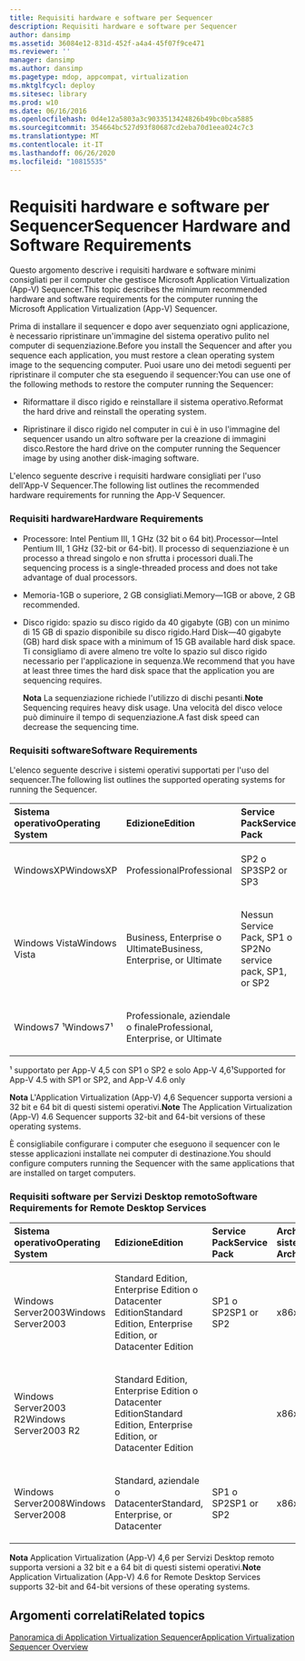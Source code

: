 ```yaml
---
title: Requisiti hardware e software per Sequencer
description: Requisiti hardware e software per Sequencer
author: dansimp
ms.assetid: 36084e12-831d-452f-a4a4-45f07f9ce471
ms.reviewer: ''
manager: dansimp
ms.author: dansimp
ms.pagetype: mdop, appcompat, virtualization
ms.mktglfcycl: deploy
ms.sitesec: library
ms.prod: w10
ms.date: 06/16/2016
ms.openlocfilehash: 0d4e12a5803a3c9033513424826b49bc0bca5885
ms.sourcegitcommit: 354664bc527d93f80687cd2eba70d1eea024c7c3
ms.translationtype: MT
ms.contentlocale: it-IT
ms.lasthandoff: 06/26/2020
ms.locfileid: "10815535"
---
```

# <span data-ttu-id="21434-103">Requisiti hardware e software per Sequencer</span><span class="sxs-lookup"><span data-stu-id="21434-103">Sequencer Hardware and Software Requirements</span></span>


<span data-ttu-id="21434-104">Questo argomento descrive i requisiti hardware e software minimi consigliati per il computer che gestisce Microsoft Application Virtualization (App-V) Sequencer.</span><span class="sxs-lookup"><span data-stu-id="21434-104">This topic describes the minimum recommended hardware and software requirements for the computer running the Microsoft Application Virtualization (App-V) Sequencer.</span></span>

<span data-ttu-id="21434-105">Prima di installare il sequencer e dopo aver sequenziato ogni applicazione, è necessario ripristinare un'immagine del sistema operativo pulito nel computer di sequenziazione.</span><span class="sxs-lookup"><span data-stu-id="21434-105">Before you install the Sequencer and after you sequence each application, you must restore a clean operating system image to the sequencing computer.</span></span> <span data-ttu-id="21434-106">Puoi usare uno dei metodi seguenti per ripristinare il computer che sta eseguendo il sequencer:</span><span class="sxs-lookup"><span data-stu-id="21434-106">You can use one of the following methods to restore the computer running the Sequencer:</span></span>

-   <span data-ttu-id="21434-107">Riformattare il disco rigido e reinstallare il sistema operativo.</span><span class="sxs-lookup"><span data-stu-id="21434-107">Reformat the hard drive and reinstall the operating system.</span></span>

-   <span data-ttu-id="21434-108">Ripristinare il disco rigido nel computer in cui è in uso l'immagine del sequencer usando un altro software per la creazione di immagini disco.</span><span class="sxs-lookup"><span data-stu-id="21434-108">Restore the hard drive on the computer running the Sequencer image by using another disk-imaging software.</span></span>

<span data-ttu-id="21434-109">L'elenco seguente descrive i requisiti hardware consigliati per l'uso dell'App-V Sequencer.</span><span class="sxs-lookup"><span data-stu-id="21434-109">The following list outlines the recommended hardware requirements for running the App-V Sequencer.</span></span>

### <a href="" id="hardware-requirements-"></a><span data-ttu-id="21434-110">Requisiti hardware</span><span class="sxs-lookup"><span data-stu-id="21434-110">Hardware Requirements</span></span>

-   <span data-ttu-id="21434-111">Processore: Intel Pentium III, 1 GHz (32 bit o 64 bit).</span><span class="sxs-lookup"><span data-stu-id="21434-111">Processor—Intel Pentium III, 1 GHz (32-bit or 64-bit).</span></span> <span data-ttu-id="21434-112">Il processo di sequenziazione è un processo a thread singolo e non sfrutta i processori duali.</span><span class="sxs-lookup"><span data-stu-id="21434-112">The sequencing process is a single-threaded process and does not take advantage of dual processors.</span></span>

-   <span data-ttu-id="21434-113">Memoria-1GB o superiore, 2 GB consigliati.</span><span class="sxs-lookup"><span data-stu-id="21434-113">Memory—1GB or above, 2 GB recommended.</span></span>

-   <span data-ttu-id="21434-114">Disco rigido: spazio su disco rigido da 40 gigabyte (GB) con un minimo di 15 GB di spazio disponibile su disco rigido.</span><span class="sxs-lookup"><span data-stu-id="21434-114">Hard Disk—40 gigabyte (GB) hard disk space with a minimum of 15 GB available hard disk space.</span></span> <span data-ttu-id="21434-115">Ti consigliamo di avere almeno tre volte lo spazio sul disco rigido necessario per l'applicazione in sequenza.</span><span class="sxs-lookup"><span data-stu-id="21434-115">We recommend that you have at least three times the hard disk space that the application you are sequencing requires.</span></span>

    <span data-ttu-id="21434-116">**Nota**  La sequenziazione richiede l'utilizzo di dischi pesanti.</span><span class="sxs-lookup"><span data-stu-id="21434-116">**Note** Sequencing requires heavy disk usage.</span></span> <span data-ttu-id="21434-117">Una velocità del disco veloce può diminuire il tempo di sequenziazione.</span><span class="sxs-lookup"><span data-stu-id="21434-117">A fast disk speed can decrease the sequencing time.</span></span>

     

### <span data-ttu-id="21434-118">Requisiti software</span><span class="sxs-lookup"><span data-stu-id="21434-118">Software Requirements</span></span>

<span data-ttu-id="21434-119">L'elenco seguente descrive i sistemi operativi supportati per l'uso del sequencer.</span><span class="sxs-lookup"><span data-stu-id="21434-119">The following list outlines the supported operating systems for running the Sequencer.</span></span>

<table>
<colgroup>
<col width="25%" />
<col width="25%" />
<col width="25%" />
<col width="25%" />
</colgroup>
<thead>
<tr class="header">
<th align="left"><span data-ttu-id="21434-120">Sistema operativo</span><span class="sxs-lookup"><span data-stu-id="21434-120">Operating System</span></span></th>
<th align="left"><span data-ttu-id="21434-121">Edizione</span><span class="sxs-lookup"><span data-stu-id="21434-121">Edition</span></span></th>
<th align="left"><span data-ttu-id="21434-122">Service Pack</span><span class="sxs-lookup"><span data-stu-id="21434-122">Service Pack</span></span></th>
<th align="left"><span data-ttu-id="21434-123">Architettura di sistema</span><span class="sxs-lookup"><span data-stu-id="21434-123">System Architecture</span></span></th>
</tr>
</thead>
<tbody>
<tr class="odd">
<td align="left"><p><span data-ttu-id="21434-124">WindowsXP</span><span class="sxs-lookup"><span data-stu-id="21434-124">WindowsXP</span></span></p></td>
<td align="left"><p><span data-ttu-id="21434-125">Professional</span><span class="sxs-lookup"><span data-stu-id="21434-125">Professional</span></span></p></td>
<td align="left"><p><span data-ttu-id="21434-126">SP2 o SP3</span><span class="sxs-lookup"><span data-stu-id="21434-126">SP2 or SP3</span></span></p></td>
<td align="left"><p><span data-ttu-id="21434-127">x86</span><span class="sxs-lookup"><span data-stu-id="21434-127">x86</span></span></p></td>
</tr>
<tr class="even">
<td align="left"><p><span data-ttu-id="21434-128">Windows Vista</span><span class="sxs-lookup"><span data-stu-id="21434-128">Windows Vista</span></span></p></td>
<td align="left"><p><span data-ttu-id="21434-129">Business, Enterprise o Ultimate</span><span class="sxs-lookup"><span data-stu-id="21434-129">Business, Enterprise, or Ultimate</span></span></p></td>
<td align="left"><p><span data-ttu-id="21434-130">Nessun Service Pack, SP1 o SP2</span><span class="sxs-lookup"><span data-stu-id="21434-130">No service pack, SP1, or SP2</span></span></p></td>
<td align="left"><p><span data-ttu-id="21434-131">x86</span><span class="sxs-lookup"><span data-stu-id="21434-131">x86</span></span></p></td>
</tr>
<tr class="odd">
<td align="left"><p><span data-ttu-id="21434-132">Windows7 ¹</span><span class="sxs-lookup"><span data-stu-id="21434-132">Windows7¹</span></span></p></td>
<td align="left"><p><span data-ttu-id="21434-133">Professionale, aziendale o finale</span><span class="sxs-lookup"><span data-stu-id="21434-133">Professional, Enterprise, or Ultimate</span></span></p></td>
<td align="left"><p></p></td>
<td align="left"><p><span data-ttu-id="21434-134">x86</span><span class="sxs-lookup"><span data-stu-id="21434-134">x86</span></span></p></td>
</tr>
</tbody>
</table>

 

<span data-ttu-id="21434-135">¹ supportato per App-V 4,5 con SP1 o SP2 e solo App-V 4,6</span><span class="sxs-lookup"><span data-stu-id="21434-135">¹Supported for App-V 4.5 with SP1 or SP2, and App-V 4.6 only</span></span>

<span data-ttu-id="21434-136">**Nota**  L'Application Virtualization (App-V) 4,6 Sequencer supporta versioni a 32 bit e 64 bit di questi sistemi operativi.</span><span class="sxs-lookup"><span data-stu-id="21434-136">**Note** The Application Virtualization (App-V) 4.6 Sequencer supports 32-bit and 64-bit versions of these operating systems.</span></span>

 

<span data-ttu-id="21434-137">È consigliabile configurare i computer che eseguono il sequencer con le stesse applicazioni installate nei computer di destinazione.</span><span class="sxs-lookup"><span data-stu-id="21434-137">You should configure computers running the Sequencer with the same applications that are installed on target computers.</span></span>

### <span data-ttu-id="21434-138">Requisiti software per Servizi Desktop remoto</span><span class="sxs-lookup"><span data-stu-id="21434-138">Software Requirements for Remote Desktop Services</span></span>

<table>
<colgroup>
<col width="25%" />
<col width="25%" />
<col width="25%" />
<col width="25%" />
</colgroup>
<thead>
<tr class="header">
<th align="left"><span data-ttu-id="21434-139">Sistema operativo</span><span class="sxs-lookup"><span data-stu-id="21434-139">Operating System</span></span></th>
<th align="left"><span data-ttu-id="21434-140">Edizione</span><span class="sxs-lookup"><span data-stu-id="21434-140">Edition</span></span></th>
<th align="left"><span data-ttu-id="21434-141">Service Pack</span><span class="sxs-lookup"><span data-stu-id="21434-141">Service Pack</span></span></th>
<th align="left"><span data-ttu-id="21434-142">Architettura di sistema</span><span class="sxs-lookup"><span data-stu-id="21434-142">System Architecture</span></span></th>
</tr>
</thead>
<tbody>
<tr class="odd">
<td align="left"><p><span data-ttu-id="21434-143">Windows Server2003</span><span class="sxs-lookup"><span data-stu-id="21434-143">Windows Server2003</span></span></p></td>
<td align="left"><p><span data-ttu-id="21434-144">Standard Edition, Enterprise Edition o Datacenter Edition</span><span class="sxs-lookup"><span data-stu-id="21434-144">Standard Edition, Enterprise Edition, or Datacenter Edition</span></span></p></td>
<td align="left"><p><span data-ttu-id="21434-145">SP1 o SP2</span><span class="sxs-lookup"><span data-stu-id="21434-145">SP1 or SP2</span></span></p></td>
<td align="left"><p><span data-ttu-id="21434-146">x86</span><span class="sxs-lookup"><span data-stu-id="21434-146">x86</span></span></p></td>
</tr>
<tr class="even">
<td align="left"><p><span data-ttu-id="21434-147">Windows Server2003 R2</span><span class="sxs-lookup"><span data-stu-id="21434-147">Windows Server2003 R2</span></span></p></td>
<td align="left"><p><span data-ttu-id="21434-148">Standard Edition, Enterprise Edition o Datacenter Edition</span><span class="sxs-lookup"><span data-stu-id="21434-148">Standard Edition, Enterprise Edition, or Datacenter Edition</span></span></p></td>
<td align="left"><p></p></td>
<td align="left"><p><span data-ttu-id="21434-149">x86</span><span class="sxs-lookup"><span data-stu-id="21434-149">x86</span></span></p></td>
</tr>
<tr class="odd">
<td align="left"><p><span data-ttu-id="21434-150">Windows Server2008</span><span class="sxs-lookup"><span data-stu-id="21434-150">Windows Server2008</span></span></p></td>
<td align="left"><p><span data-ttu-id="21434-151">Standard, aziendale o Datacenter</span><span class="sxs-lookup"><span data-stu-id="21434-151">Standard, Enterprise, or Datacenter</span></span></p></td>
<td align="left"><p><span data-ttu-id="21434-152">SP1 o SP2</span><span class="sxs-lookup"><span data-stu-id="21434-152">SP1 or SP2</span></span></p></td>
<td align="left"><p><span data-ttu-id="21434-153">x86</span><span class="sxs-lookup"><span data-stu-id="21434-153">x86</span></span></p></td>
</tr>
</tbody>
</table>

 

<span data-ttu-id="21434-154">**Nota**  Application Virtualization (App-V) 4,6 per Servizi Desktop remoto supporta versioni a 32 bit e a 64 bit di questi sistemi operativi.</span><span class="sxs-lookup"><span data-stu-id="21434-154">**Note** Application Virtualization (App-V) 4.6 for Remote Desktop Services supports 32-bit and 64-bit versions of these operating systems.</span></span>

 

## <span data-ttu-id="21434-155">Argomenti correlati</span><span class="sxs-lookup"><span data-stu-id="21434-155">Related topics</span></span>


[<span data-ttu-id="21434-156">Panoramica di Application Virtualization Sequencer</span><span class="sxs-lookup"><span data-stu-id="21434-156">Application Virtualization Sequencer Overview</span></span>](application-virtualization-sequencer-overview.md)

 

 





